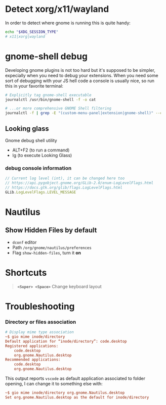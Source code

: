 # Detect xorg/x11/wayland
In order to detect where gnome is running this is quite handy:
```sh
echo "$XDG_SESSION_TYPE"
# x11|xorg|wayland
```


# gnome-shell debug
Developing gnome plugins is not too hard but it's supposed to be simpler, expecially when you need to debug your extensions.
When you need some sort of debugging with your JS hell code a console is usually nice, so run this in your favorite terminal:
```sh
# Explicitly tag gnome-shell executable
journalctl /usr/bin/gnome-shell -f -o cat

# ...or more comprehensive GNOME Shell filtering
journalctl -f | grep -E "(custom-menu-panel|extension|gnome-shell)" --color=always
```
## Looking glass
Gnome debug shell utility
- ALT+F2 (to run a command)
- lg     (to execute Looking Glass)
### debug console information
```javascript
// Current log level (int), it can be changed here too
// https://api.pygobject.gnome.org/GLib-2.0/enum-LogLevelFlags.html
// https://docs.gtk.org/glib/flags.LogLevelFlags.html
GLib.LogLevelFlags.LEVEL_MESSAGE
```


# Nautilus
## Show Hidden Files by default
- `dconf` editor
- Path `/org/gnome/nautilus/preferences`
- Flag `show-hidden-files`, turn it **on**


# Shortcuts
> **`<Super> <Space>`** Change keyboard layout


# Troubleshooting
### Directory or files association
```ini
# Display mime type association
~$ gio mime inode/directory
Default application for “inode/directory”: code.desktop
Registered applications:
	code.desktop
	org.gnome.Nautilus.desktop
Recommended applications:
	code.desktop
	org.gnome.Nautilus.desktop
```
This output reports `vscode` as default application associated to folder opening,
I can change it to something else with:
```ini
~$ gio mime inode/directory org.gnome.Nautilus.desktop
Set org.gnome.Nautilus.desktop as the default for inode/directory
```
